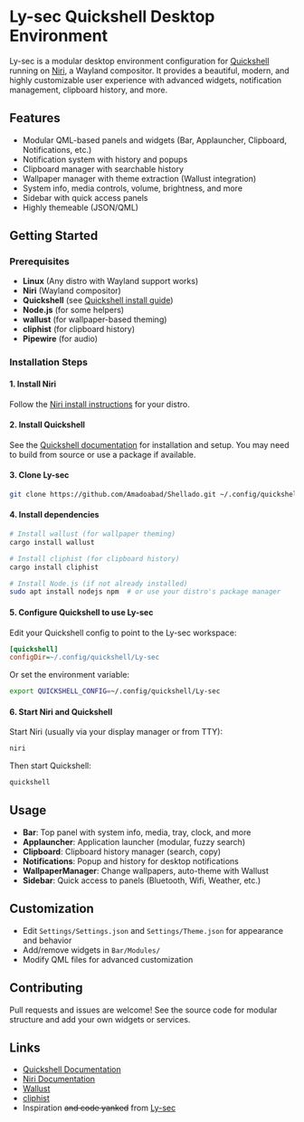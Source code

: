 # Ly-sec Quickshell Desktop Environment

Ly-sec is a modular desktop environment configuration for [Quickshell](https://quickshell.org/) running on [Niri](https://github.com/YaLTeR/niri), a Wayland compositor. It provides a beautiful, modern, and highly customizable user experience with advanced widgets, notification management, clipboard history, and more.

## Features
- Modular QML-based panels and widgets (Bar, Applauncher, Clipboard, Notifications, etc.)
- Notification system with history and popups
- Clipboard manager with searchable history
- Wallpaper manager with theme extraction (Wallust integration)
- System info, media controls, volume, brightness, and more
- Sidebar with quick access panels
- Highly themeable (JSON/QML)

## Getting Started

### Prerequisites
- **Linux** (Any distro with Wayland support works)
- **Niri** (Wayland compositor)
- **Quickshell** (see [Quickshell install guide](https://quickshell.org/docs/v0.1.0/guide))
- **Node.js** (for some helpers)
- **wallust** (for wallpaper-based theming)
- **cliphist** (for clipboard history)
- **Pipewire** (for audio)

### Installation Steps

#### 1. Install Niri
Follow the [Niri install instructions](https://github.com/YaLTeR/niri#installation) for your distro.

#### 2. Install Quickshell
See the [Quickshell documentation](https://quickshell.org/docs/v0.1.0/guide) for installation and setup. You may need to build from source or use a package if available.

#### 3. Clone Ly-sec
```bash
git clone https://github.com/Amadoabad/Shellado.git ~/.config/quickshell/Ly-sec
```

#### 4. Install dependencies
```bash
# Install wallust (for wallpaper theming)
cargo install wallust

# Install cliphist (for clipboard history)
cargo install cliphist

# Install Node.js (if not already installed)
sudo apt install nodejs npm  # or use your distro's package manager
```

#### 5. Configure Quickshell to use Ly-sec
Edit your Quickshell config to point to the Ly-sec workspace:
```ini
[quickshell]
configDir=~/.config/quickshell/Ly-sec
```
Or set the environment variable:
```bash
export QUICKSHELL_CONFIG=~/.config/quickshell/Ly-sec
```

#### 6. Start Niri and Quickshell
Start Niri (usually via your display manager or from TTY):
```bash
niri
```
Then start Quickshell:
```bash
quickshell
```

## Usage
- **Bar**: Top panel with system info, media, tray, clock, and more
- **Applauncher**: Application launcher (modular, fuzzy search)
- **Clipboard**: Clipboard history manager (search, copy)
- **Notifications**: Popup and history for desktop notifications
- **WallpaperManager**: Change wallpapers, auto-theme with Wallust
- **Sidebar**: Quick access to panels (Bluetooth, Wifi, Weather, etc.)

## Customization
- Edit `Settings/Settings.json` and `Settings/Theme.json` for appearance and behavior
- Add/remove widgets in `Bar/Modules/`
- Modify QML files for advanced customization

## Contributing
Pull requests and issues are welcome! See the source code for modular structure and add your own widgets or services.

## Links
- [Quickshell Documentation](https://quickshell.org/docs/v0.1.0/guide)
- [Niri Documentation](https://github.com/YaLTeR/niri)
- [Wallust](https://github.com/xyene/wallust)
- [cliphist](https://github.com/sentriz/cliphist)
- Inspiration ~~and code yanked~~ from [Ly-sec](https://github.com/Ly-sec/nixos)
